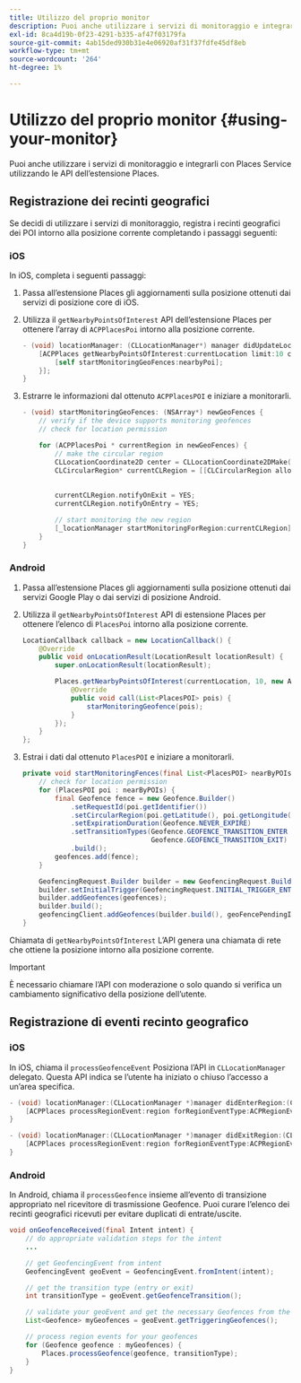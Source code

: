 ```yaml
---
title: Utilizzo del proprio monitor
description: Puoi anche utilizzare i servizi di monitoraggio e integrarli con Places Service utilizzando le API dell’estensione Places Service.
exl-id: 8ca4d19b-0f23-4291-b335-af47f03179fa
source-git-commit: 4ab15ded930b31e4e06920af31f37fdfe45df8eb
workflow-type: tm+mt
source-wordcount: '264'
ht-degree: 1%

---
```


# Utilizzo del proprio monitor {#using-your-monitor}

Puoi anche utilizzare i servizi di monitoraggio e integrarli con Places Service utilizzando le API dell’estensione Places.

## Registrazione dei recinti geografici

Se decidi di utilizzare i servizi di monitoraggio, registra i recinti geografici dei POI intorno alla posizione corrente completando i passaggi seguenti:

### iOS

In iOS, completa i seguenti passaggi:

1. Passa all’estensione Places gli aggiornamenti sulla posizione ottenuti dai servizi di posizione core di iOS.

1. Utilizza il `getNearbyPointsOfInterest` API dell’estensione Places per ottenere l’array di `ACPPlacesPoi` intorno alla posizione corrente.

   ```objective-c
   - (void) locationManager: (CLLocationManager*) manager didUpdateLocations: (NSArray<CLLocation*>*) locations {
       [ACPPlaces getNearbyPointsOfInterest:currentLocation limit:10 callback: ^ (NSArray<ACPPlacesPoi*>* _Nullable nearbyPoi) {
           [self startMonitoringGeoFences:nearbyPoi];
       }];
   }
   ```

1. Estrarre le informazioni dal ottenuto `ACPPlacesPOI` e iniziare a monitorarli.

   ```objective-c
   - (void) startMonitoringGeoFences: (NSArray*) newGeoFences {
       // verify if the device supports monitoring geofences
       // check for location permission
   
       for (ACPPlacesPoi * currentRegion in newGeoFences) {
           // make the circular region
           CLLocationCoordinate2D center = CLLocationCoordinate2DMake(currentRegion.latitude, currentRegion.longitude);
           CLCircularRegion* currentCLRegion = [[CLCircularRegion alloc] initWithCenter:center
                                                                                 radius:currentRegion.radius
                                                                             identifier:currentRegion.identifier];
           currentCLRegion.notifyOnExit = YES;
           currentCLRegion.notifyOnEntry = YES;
   
           // start monitoring the new region
           [_locationManager startMonitoringForRegion:currentCLRegion];
       }
   }
   ```

### Android

1. Passa all’estensione Places gli aggiornamenti sulla posizione ottenuti dai servizi Google Play o dai servizi di posizione Android.

1. Utilizza il `getNearbyPointsOfInterest` API di estensione Places per ottenere l’elenco di `PlacesPoi` intorno alla posizione corrente.

   ```java
   LocationCallback callback = new LocationCallback() {
       @Override
       public void onLocationResult(LocationResult locationResult) {
           super.onLocationResult(locationResult);
   
           Places.getNearbyPointsOfInterest(currentLocation, 10, new AdobeCallback<List<PlacesPOI>>() {
               @Override
               public void call(List<PlacesPOI> pois) {
                   starMonitoringGeofence(pois);
               }
           });
       }
   };
   ```

1. Estrai i dati dal ottenuto `PlacesPOI` e iniziare a monitorarli.

   ```java
   private void startMonitoringFences(final List<PlacesPOI> nearByPOIs) {
       // check for location permission
       for (PlacesPOI poi : nearByPOIs) {
           final Geofence fence = new Geofence.Builder()
               .setRequestId(poi.getIdentifier())
               .setCircularRegion(poi.getLatitude(), poi.getLongitude(), poi.getRadius())
               .setExpirationDuration(Geofence.NEVER_EXPIRE)
               .setTransitionTypes(Geofence.GEOFENCE_TRANSITION_ENTER |
                                   Geofence.GEOFENCE_TRANSITION_EXIT)
               .build();
           geofences.add(fence);
       }
   
       GeofencingRequest.Builder builder = new GeofencingRequest.Builder();
       builder.setInitialTrigger(GeofencingRequest.INITIAL_TRIGGER_ENTER);
       builder.addGeofences(geofences);
       builder.build();
       geofencingClient.addGeofences(builder.build(), geoFencePendingIntent)
   }
   ```


Chiamata di `getNearbyPointsOfInterest` L’API genera una chiamata di rete che ottiene la posizione intorno alla posizione corrente.

>[!IMPORTANT]
>
>È necessario chiamare l’API con moderazione o solo quando si verifica un cambiamento significativo della posizione dell’utente.

## Registrazione di eventi recinto geografico

### iOS

In iOS, chiama il `processGeofenceEvent` Posiziona l’API in `CLLocationManager` delegato. Questa API indica se l’utente ha iniziato o chiuso l’accesso a un’area specifica.

```objective-c
- (void) locationManager:(CLLocationManager *)manager didEnterRegion:(CLRegion *)region {
    [ACPPlaces processRegionEvent:region forRegionEventType:ACPRegionEventTypeEntry];
}

- (void) locationManager:(CLLocationManager *)manager didExitRegion:(CLRegion *)region {
    [ACPPlaces processRegionEvent:region forRegionEventType:ACPRegionEventTypeExit];
}
```

### Android

In Android, chiama il `processGeofence` insieme all’evento di transizione appropriato nel ricevitore di trasmissione Geofence. Puoi curare l’elenco dei recinti geografici ricevuti per evitare duplicati di entrate/uscite.

```java
void onGeofenceReceived(final Intent intent) {
    // do appropriate validation steps for the intent
    ...

    // get GeofencingEvent from intent
    GeofencingEvent geoEvent = GeofencingEvent.fromIntent(intent);

    // get the transition type (entry or exit)
    int transitionType = geoEvent.getGeofenceTransition();

    // validate your geoEvent and get the necessary Geofences from the list
    List<Geofence> myGeofences = geoEvent.getTriggeringGeofences();

    // process region events for your geofences
    for (Geofence geofence : myGeofences) {
        Places.processGeofence(geofence, transitionType);
    }
}
```

